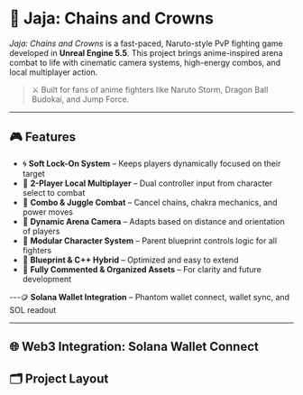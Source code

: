 # 👑 Jaja: Chains and Crowns

*Jaja: Chains and Crowns* is a fast-paced, Naruto-style PvP fighting game developed in **Unreal Engine 5.5**. This project brings anime-inspired arena combat to life with cinematic camera systems, high-energy combos, and local multiplayer action.

> ⚔️ Built for fans of anime fighters like Naruto Storm, Dragon Ball Budokai, and Jump Force.

---

## 🎮 Features

- 🌀 **Soft Lock-On System** – Keeps players dynamically focused on their target
- 👥 **2-Player Local Multiplayer** – Dual controller input from character select to combat
- 👊 **Combo & Juggle Combat** – Cancel chains, chakra mechanics, and power moves
- 🎥 **Dynamic Arena Camera** – Adapts based on distance and orientation of players
- 🧬 **Modular Character System** – Parent blueprint controls logic for all fighters
- 💾 **Blueprint & C++ Hybrid** – Optimized and easy to extend
- 🧪 **Fully Commented & Organized Assets** – For clarity and future development

---🪙 **Solana Wallet Integration** – Phantom wallet connect, wallet sync, and SOL readout

---

## 🌐 Web3 Integration: Solana Wallet Connect

## 🗂️ Project Layout

